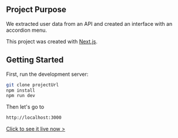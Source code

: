 ## Project Purpose
We extracted user data from an API and created an interface with an accordion menu.

This project was created with [Next.js](https://nextjs.org/).

## Getting Started

First, run the development server:

```bash
git clone projectUrl
npm install
npm run dev
```

Then let's go to 

```bash
http://localhost:3000
```

[Click to see it live now >](https://accordion-app-rouge.vercel.app/)
